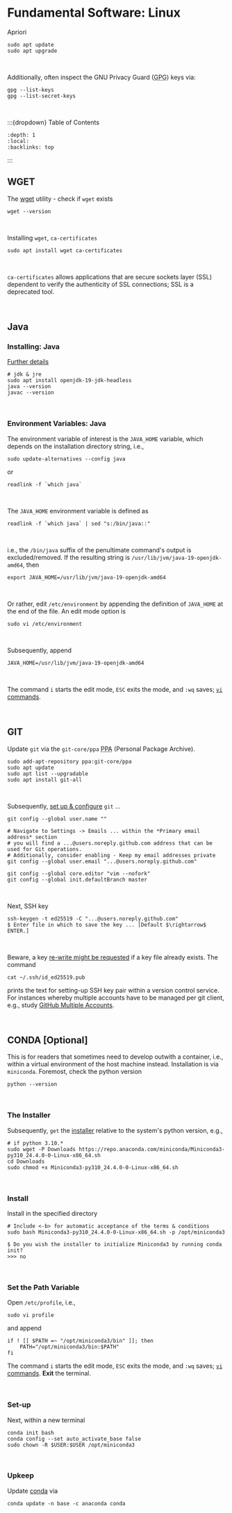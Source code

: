 
# Fundamental Software: Linux

Apriori

```shell
sudo apt update
sudo apt upgrade
```

<br>

Additionally, often inspect the GNU Privacy Guard (<abbr title="GNU Privacy Guard">GPG</abbr>) keys via:

```shell
gpg --list-keys
gpg --list-secret-keys
```

<br>

:::{dropdown} Table of Contents
```{contents}
:depth: 1
:local:
:backlinks: top
```
:::



## WGET

The <a href="https://www.gnu.org/software/wget/manual/wget.html" target="_blank">wget</a> utility - check if `wget` exists

```shell
wget --version
```

<br>

Installing `wget`, `ca-certificates`

```shell
sudo apt install wget ca-certificates
```

<br>

`ca-certificates` allows applications that are secure sockets layer (SSL) dependent to verify the authenticity of SSL connections; SSL is a deprecated tool.

<br>

## Java

### Installing: Java

[Further details](https://www.digitalocean.com/community/tutorials/how-to-install-java-with-apt-on-ubuntu-22-04)

```shell
# jdk & jre
sudo apt install openjdk-19-jdk-headless
java --version
javac --version
```

<br>

### Environment Variables: Java

The environment variable of interest is the `JAVA_HOME` variable, which depends on the installation directory string, i.e.,

```shell
sudo update-alternatives --config java
```
or

```shell
readlink -f `which java`
```

<br>

The `JAVA_HOME` environment variable is defined as

```shell
readlink -f `which java` | sed "s:/bin/java::"
```

<br>

i.e., the `/bin/java` suffix of the penultimate command's output is excluded/removed. If the resulting string is `/usr/lib/jvm/java-19-openjdk-amd64`, then

```shell
export JAVA_HOME=/usr/lib/jvm/java-19-openjdk-amd64
```


<br>

Or rather, edit `/etc/environment` by appending the definition of `JAVA_HOME` at the end of the file.  An edit mode option is

```shell
sudo vi /etc/environment
```

<br>

Subsequently, append

```shell
JAVA_HOME=/usr/lib/jvm/java-19-openjdk-amd64
```

<br>

The command `i` starts the edit mode, `ESC` exits the mode, and `:wq` saves; [`vi` commands](https://www.cs.colostate.edu/helpdocs/vi.html).

<br>

## GIT

Update `git` via the `git-core/ppa` <abbr title="Personal Package Archive">PPA</abbr> (Personal Package Archive).

```shell
sudo add-apt-repository ppa:git-core/ppa
sudo apt update
sudo apt list --upgradable
sudo apt install git-all
```

<br>

Subsequently, [set up & configure](https://git-scm.com/book/en/v2/Appendix-C%3A-Git-Commands-Setup-and-Config) `git` ...

```shell
git config --global user.name ""

# Navigate to Settings -> Emails ... within the *Primary email address* section 
# you will find a ...@users.noreply.github.com address that can be used for Git operations.
# Additionally, consider enabling - Keep my email addresses private 
git config --global user.email "...@users.noreply.github.com"

git config --global core.editor "vim --nofork"
git config --global init.defaultBranch master
```

<br>

Next, SSH key

```shell
ssh-keygen -t ed25519 -C "...@users.noreply.github.com"
$ Enter file in which to save the key ... [Default $\rightarrow$ ENTER.]
```

<br>

Beware, a key [re-write might be requested](https://docs.github.com/en/authentication/connecting-to-github-with-ssh/generating-a-new-ssh-key-and-adding-it-to-the-ssh-agent#:~:text=When%20you%27re%20prompted) if a key file already exists.  The command

```
cat ~/.ssh/id_ed25519.pub
```

prints the text for setting-up SSH key pair within a version control service.  For instances whereby multiple accounts have to be managed per git client, e.g., study [GitHub Multiple Accounts](https://docs.github.com/en/account-and-profile/setting-up-and-managing-your-personal-account-on-github/managing-your-personal-account/managing-multiple-accounts).

<br>

## CONDA [Optional]

This is for readers that sometimes need to develop outwith a container, i.e., within a virtual environment of the host machine instead.  Installation is via `miniconda`.  Foremost, check the python version

```shell
python --version
```

<br>

### The Installer

Subsequently, `get` the [installer](https://docs.conda.io/en/latest/miniconda.html#linux-installers) relative to the system's python version, e.g.,

```shell
# if python 3.10.*
sudo wget -P Downloads https://repo.anaconda.com/miniconda/Miniconda3-py310_24.4.0-0-Linux-x86_64.sh
cd Downloads
sudo chmod +x Miniconda3-py310_24.4.0-0-Linux-x86_64.sh
```

<br>

### Install

Install in the specified directory

```shell
# Include <-b> for automatic acceptance of the terms & conditions
sudo bash Miniconda3-py310_24.4.0-0-Linux-x86_64.sh -p /opt/miniconda3

$ Do you wish the installer to initialize Miniconda3 by running conda init?
>>> no
```

<br>

### Set the Path Variable

Open `/etc/profile`, i.e.,

```shell
sudo vi profile
```

and append

```shell
if ! [[ $PATH =~ "/opt/miniconda3/bin" ]]; then
	PATH="/opt/miniconda3/bin:$PATH"
fi
```

The command `i` starts the edit mode, `ESC` exits the mode, and `:wq` saves; [`vi` commands](https://www.cs.colostate.edu/helpdocs/vi.html).  **Exit** the terminal.

<br>

### Set-up

Next, within a new terminal

```shell
conda init bash
conda config --set auto_activate_base false
sudo chown -R $USER:$USER /opt/miniconda3
```

<br>

### Upkeep

Update [conda](https://docs.conda.io/projects/conda/en/4.14.x/index.html) via

```shell
conda update -n base -c anaconda conda
```

<br>
<br>

<br>
<br>

<br>
<br>

<br>
<br>
